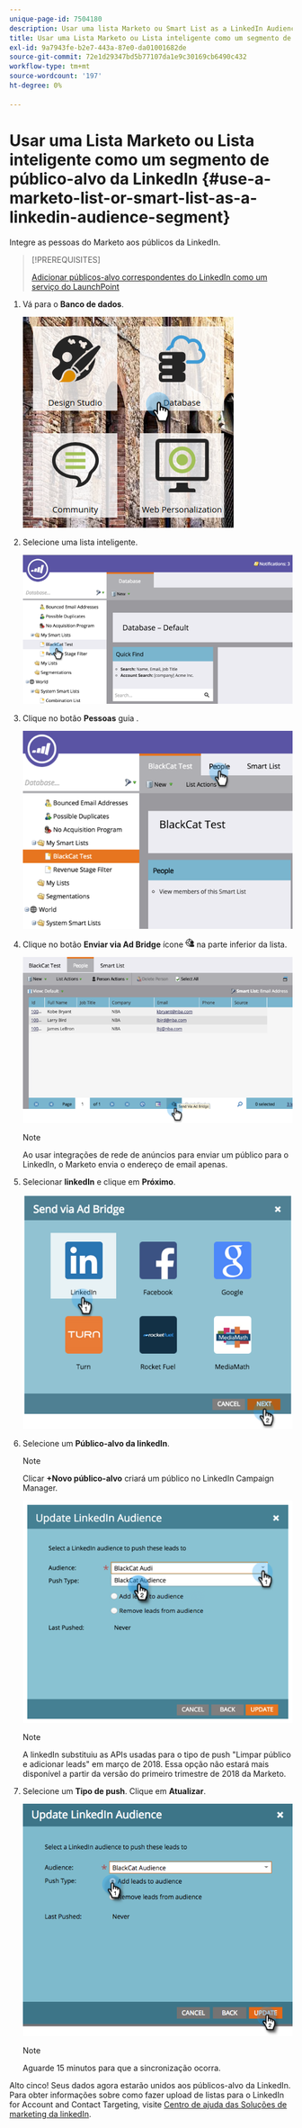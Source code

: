 ```yaml
---
unique-page-id: 7504180
description: Usar uma lista Marketo ou Smart List as a LinkedIn Audience Segment - Documentos do Marketo - Documentação do produto
title: Usar uma Lista Marketo ou Lista inteligente como um segmento de público-alvo da LinkedIn
exl-id: 9a7943fe-b2e7-443a-87e0-da01001682de
source-git-commit: 72e1d29347bd5b77107da1e9c30169cb6490c432
workflow-type: tm+mt
source-wordcount: '197'
ht-degree: 0%

---
```


# Usar uma Lista Marketo ou Lista inteligente como um segmento de público-alvo da LinkedIn {#use-a-marketo-list-or-smart-list-as-a-linkedin-audience-segment}

Integre as pessoas do Marketo aos públicos da LinkedIn.

>[!PREREQUISITES]
>
>[Adicionar públicos-alvo correspondentes do LinkedIn como um serviço do LaunchPoint](/help/marketo/product-docs/demand-generation/ad-network-integrations/add-linkedin-matched-audiences-as-a-launchpoint-service.md)

1. Vá para o **Banco de dados**.

   ![](assets/db.png)

1. Selecione uma lista inteligente.

   ![](assets/two.png)

1. Clique no botão **Pessoas** guia .

   ![](assets/three-1.png)

1. Clique no botão **Enviar via Ad Bridge** ícone ![—](assets/image2015-4-20-18-3a18-3a41.png) na parte inferior da lista.

   ![](assets/four-1.png)

   >[!NOTE]
   >
   >Ao usar integrações de rede de anúncios para enviar um público para o LinkedIn, o Marketo envia o endereço de email apenas.

1. Selecionar **linkedIn** e clique em **Próximo**.

   ![](assets/image2015-4-20-18-3a7-3a19.png)

1. Selecione um **Público-alvo da linkedIn**.

   >[!NOTE]
   >
   >Clicar **+Novo público-alvo** criará um público no LinkedIn Campaign Manager.

   ![](assets/6.png)

   >[!NOTE]
   >
   >A linkedIn substituiu as APIs usadas para o tipo de push &quot;Limpar público e adicionar leads&quot; em março de 2018. Essa opção não estará mais disponível a partir da versão do primeiro trimestre de 2018 da Marketo.

1. Selecione um **Tipo de push**. Clique em **Atualizar**.

   ![](assets/7.png)

   >[!NOTE]
   >
   >Aguarde 15 minutos para que a sincronização ocorra.

Alto cinco! Seus dados agora estarão unidos aos públicos-alvo da LinkedIn. Para obter informações sobre como fazer upload de listas para o LinkedIn for Account and Contact Targeting, visite [Centro de ajuda das Soluções de marketing da linkedIn](https://www.linkedin.com/help/lms/answer/73938?query=ad%20segment).
